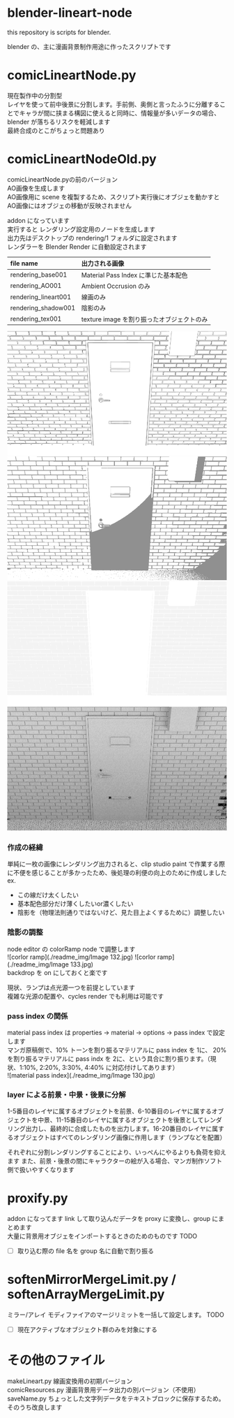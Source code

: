 # blender-lineart-node
this repository is scripts for blender.  

blender の、主に漫画背景制作用途に作ったスクリプトです  
# comicLineartNode.py  
現在製作中の分割型  
レイヤを使って前中後景に分割します。手前側、奥側と言ったふうに分離することでキャラが間に挟まる構図に使えると同時に、情報量が多いデータの場合、blender が落ちるリスクを軽減します  
最終合成のとこがちょっと問題あり
  
# comicLineartNodeOld.py
comicLineartNode.pyの前のバージョン  
AO画像を生成します  
AO画像用に scene を複製するため、スクリプト実行後にオブジェを動かすとAO画像にはオブジェの移動が反映されません  
  
addon になっています  
実行すると レンダリング設定用のノードを生成します  
出力先はデスクトップの rendering/1 フォルダに設定されます  
レンダラーを Blender Render に自動設定されます  

|file name| 出力される画像|
|:-----|:----------|
| rendering_base001 | Material Pass Index に準じた基本配色|
| rendering_AO001 | Ambient Occrusion のみ|
|rendering_lineart001| 線画のみ|
|rendering_shadow001| 陰影のみ|
|rendering_tex001| texture image を割り振ったオブジェクトのみ|

![lineart](./readme_img/rendering_lineart0001.png)
![lineart](./readme_img/rendering_shadow0001.png)
![lineart](./readme_img/rendering_base0001.png)
![lineart](./readme_img/rendering_ao0001.png)

### 作成の経緯
単純に一枚の画像にレンダリング出力されると、clip studio paint で作業する際に不便を感じることが多かったため、後処理の利便の向上のために作成しました  
ex.
- この線だけ太くしたい
- 基本配色部分だけ薄くしたいor濃くしたい
- 陰影を（物理法則通りではないけど、見た目上よくするために）調整したい

### 陰影の調整
node editor の colorRamp node で調整します  
![corlor ramp](./readme_img/Image 132.jpg)
![corlor ramp](./readme_img/Image 133.jpg)  
backdrop を on にしておくと楽です  

現状、ランプは点光源一つを前提としています  
複雑な光源の配置や、cycles render でも利用は可能です


### pass index の関係
material pass index は properties -> material -> options -> pass index で設定します  
マンガ原稿側で、10% トーンを割り振るマテリアルに pass index を 1に、 20% を割り振るマテリアルに pass indx を 2に、という具合に割り振ります。（現状、1:10%, 2:20%, 3:30%, 4:40% に対応付けしてあります）  
![material pass index](./readme_img/Image 130.jpg)

### layer による前景・中景・後景に分解
1-5番目のレイヤに属するオブジェクトを前景、6-10番目のレイヤに属するオブジェクトを中景、11-15番目のレイヤに属するオブジェクトを後景としてレンダリング出力し、最終的に合成したものを出力します。16-20番目のレイヤに属するオブジェクトはすべてのレンダリング画像に作用します（ランプなどを配置）

それぞれに分割レンダリングすることにより、いっぺんにやるよりも負荷を抑えます
また、前景・後景の間にキャラクターの絵が入る場合、マンガ制作ソフト側で扱いやすくなります

# proxify.py
addon になってます
link して取り込んだデータを proxy に変換し、group にまとめます  
大量に背景用オブジェをインポートするときのためのものです
TODO 
- [ ] 取り込む際の file 名を group 名に自動で割り振る

# softenMirrorMergeLimit.py / softenArrayMergeLimit.py
ミラー/アレイ モディファイアのマージリミットを一括して設定します。
TODO
- [ ] 現在アクティブなオブジェクト群のみを対象にする

# その他のファイル
makeLineart.py 線画変換用の初期バージョン  
comicResources.py 漫画背景用データ出力の別バージョン（不使用）  
saveName.py ちょっとした文字列データをテキストブロックに保存するため。そのうち改良します  
